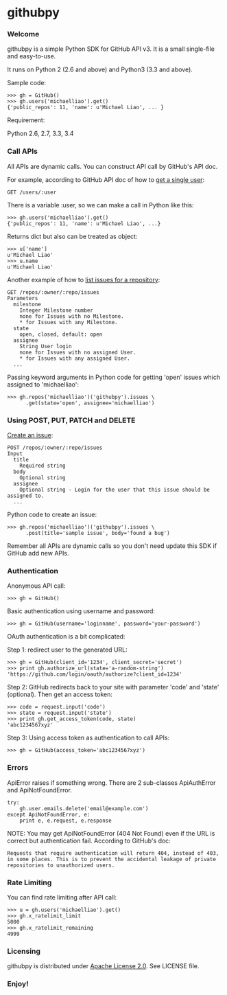 githubpy
========

### Welcome

githubpy is a simple Python SDK for GitHub API v3. It is a small single-file and easy-to-use.

It runs on Python 2 (2.6 and above) and Python3 (3.3 and above).

Sample code:

```
>>> gh = GitHub()
>>> gh.users('michaelliao').get()
{'public_repos': 11, 'name': u'Michael Liao', ... }
```

Requirement:

Python 2.6, 2.7, 3.3, 3.4

### Call APIs

All APIs are dynamic calls. You can construct API call by GitHub's API doc.

For example, according to GitHub API doc of how to [get a single user](http://developer.github.com/v3/users/#get-a-single-user):

```
GET /users/:user
```

There is a variable :user, so we can make a call in Python like this:

```
>>> gh.users('michaelliao').get()
{'public_repos': 11, 'name': u'Michael Liao', ...}
```

Returns dict but also can be treated as object:

```
>>> u['name']
u'Michael Liao'
>>> u.name
u'Michael Liao'
```

Another example of how to [list issues for a repository](http://developer.github.com/v3/issues/#list-issues-for-a-repository):

```
GET /repos/:owner/:repo/issues
Parameters
  milestone
    Integer Milestone number
    none for Issues with no Milestone.
    * for Issues with any Milestone.
  state
    open, closed, default: open
  assignee
    String User login
    none for Issues with no assigned User.
    * for Issues with any assigned User.
  ...
```

Passing keyword arguments in Python code for getting 'open' issues which assigned to 'michaelliao':

```
>>> gh.repos('michaelliao')('githubpy').issues \
      .get(state='open', assignee='michaelliao')
```

### Using POST, PUT, PATCH and DELETE

[Create an issue](http://developer.github.com/v3/issues/#create-an-issue):

```
POST /repos/:owner/:repo/issues
Input
  title
    Required string
  body
    Optional string
  assignee
    Optional string - Login for the user that this issue should be assigned to.
  ...
```

Python code to create an issue:

```
>>> gh.repos('michaelliao')('githubpy').issues \
      .post(title='sample issue', body='found a bug')
```

Remember all APIs are dynamic calls so you don't need update this SDK if GitHub add new APIs.

### Authentication

Anonymous API call:

```
>>> gh = GitHub()
```

Basic authentication using username and password:

```
>>> gh = GitHub(username='loginname', password='your-password')
```

OAuth authentication is a bit complicated:

Step 1: redirect user to the generated URL:

```
>>> gh = GitHub(client_id='1234', client_secret='secret')
>>> print gh.authorize_url(state='a-random-string')
'https://github.com/login/oauth/authorize?client_id=1234'
```

Step 2: GitHub redirects back to your site with parameter 'code' and 'state' (optional). Then get an access token:

```
>>> code = request.input('code')
>>> state = request.input('state')
>>> print gh.get_access_token(code, state)
'abc1234567xyz'
```

Step 3: Using access token as authentication to call APIs:

```
>>> gh = GitHub(access_token='abc1234567xyz')
```

### Errors

ApiError raises if something wrong. There are 2 sub-classes ApiAuthError and ApiNotFoundError.

```
try:
    gh.user.emails.delete('email@example.com')
except ApiNotFoundError, e:
    print e, e.request, e.response
```

NOTE: You may get ApiNotFoundError (404 Not Found) even if the URL is correct but authentication fail. According to GitHub's doc:

```
Requests that require authentication will return 404, instead of 403, 
in some places. This is to prevent the accidental leakage of private 
repositories to unauthorized users.
```

### Rate Limiting

You can find rate limiting after API call:

```
>>> u = gh.users('michaelliao').get()
>>> gh.x_ratelimit_limit
5000
>>> gh.x_ratelimit_remaining
4999
```

### Licensing

githubpy is distributed under [Apache License 2.0](http://www.apache.org/licenses/LICENSE-2.0.txt). See LICENSE file.

### Enjoy!
